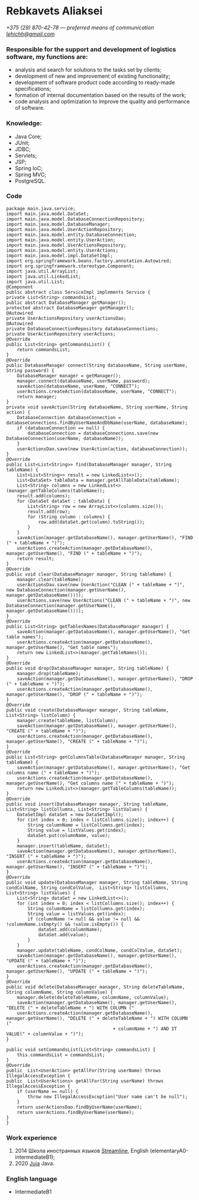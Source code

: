 
# **Rebkavets Aliaksei**
*+375 (29) 870-42-78  — preferred means of communication*
*lehichh@gmail.com*
### Responsible for the support and development of logistics software, my functions are:
* analysis and search for solutions to the tasks set by clients;
* development of new and improvement of existing functionality;
* development of software product code according to ready-made specifications;
* formation of internal documentation based on the results of the work;
* code analysis and optimization to improve the quality and performance of software.
### Knowledge:
* Java Core;
* JUnit;
* JDBC;
* Servlets;
* JSP;
* Spring IoC;
* Spring MVC;
* PostgreSQL.
### Code
    package main.java.service;
    import main.java.model.DataSet;
    import main.java.model.DatabaseConnectionRepository;
    import main.java.model.DatabaseManager;
    import main.java.model.UserActionRepository;
    import main.java.model.entity.DatabaseConnection;
    import main.java.model.entity.UserAction;
    import main.java.model.UserActionsRepository;
    import main.java.model.entity.UserActions;
    import main.java.model.impl.DataSetImpl;
    import org.springframework.beans.factory.annotation.Autowired;
    import org.springframework.stereotype.Component;
    import java.util.ArrayList;
    import java.util.LinkedList;
    import java.util.List;
    @Component
    public abstract class ServiceImpl implements Service {
    private List<String> commandsList;
    public abstract DatabaseManager getManager();
    protected abstract DatabaseManager getManager();
    @Autowired
    private UserActionsRepository userActionsDao;
    @Autowired
    private DatabaseConnectionRepository databaseConnections;
    private UserActionRepository userActions;
    @Override
    public List<String> getCommandsList() {
        return commandsList;
    }
    @Override
    public DatabaseManager connect(String databaseName, String userName, String password) {
        DatabaseManager manager = getManager();
        manager.connect(databaseName, userName, password);
        saveAction(databaseName, userName, "CONNECT");
        userActions.createAction(databaseName, userName, "CONNECT");
        return manager;
    }
    private void saveAction(String databaseName, String userName, String action) {
        DatabaseConnection databaseConnection = databaseConnections.findByUserNameAndDbName(userName, databaseName);
        if (databaseConnection == null) {
            databaseConnection = databaseConnections.save(new DatabaseConnection(userName, databaseName));
        }
        userActionsDao.save(new UserAction(action, databaseConnection));
    }
    @Override
    public List<List<String>> find(DatabaseManager manager, String tableName) {
        List<List<String>> result = new LinkedList<>();
        List<DataSet> tableData = manager.getAllTableData(tableName);
        List<String> columns = new LinkedList<>(manager.getTableColumns(tableName));
        result.add(columns);
        for (DataSet dataSet : tableData) {
            List<String> row = new ArrayList<>(columns.size());
            result.add(row);
            for (String column : columns) {
                row.add(dataSet.get(column).toString());
            }
        }
        saveAction(manager.getDatabaseName(), manager.getUserName(), "FIND (" + tableName + ")");
        userActions.createAction(manager.getDatabaseName(), manager.getUserName(), "FIND (" + tableName + ")");
        return result;
    }
    @Override
    public void clear(DatabaseManager manager, String tableName) {
        manager.clear(tableName);
        userActionsDao.save(new UserAction("CLEAN (" + tableName + ")", new DatabaseConnection(manager.getUserName(), manager.getDatabaseName())));
        userActions.save(new UserActions("CLEAN (" + tableName + ")", new DatabaseConnection(manager.getUserName(), manager.getDatabaseName())));
    }
    @Override
    public List<String> getTablesNames(DatabaseManager manager) {
        saveAction(manager.getDatabaseName(), manager.getUserName(), "Get table names");
        userActions.createAction(manager.getDatabaseName(), manager.getUserName(), "Get table names");
        return new LinkedList<>(manager.getTableNames());
    }
    @Override
    public void drop(DatabaseManager manager, String tableName) {
        manager.drop(tableName);
        saveAction(manager.getDatabaseName(), manager.getUserName(), "DROP (" + tableName + ")");
        userActions.createAction(manager.getDatabaseName(), manager.getUserName(), "DROP (" + tableName + ")");
    }
    @Override
    public void create(DatabaseManager manager, String tableName, List<String> listColumn) {
        manager.create(tableName, listColumn);
        saveAction(manager.getDatabaseName(), manager.getUserName(), "CREATE (" + tableName + ")");
        userActions.createAction(manager.getDatabaseName(), manager.getUserName(), "CREATE (" + tableName + ")");
    }
    @Override
    public List<String> getColumnsTable(DatabaseManager manager, String tableName) {
        saveAction(manager.getDatabaseName(), manager.getUserName(), "Get columns name (" + tableName + ")");
        userActions.createAction(manager.getDatabaseName(), manager.getUserName(), "Get columns name (" + tableName + ")");
        return new LinkedList<>(manager.getTableColumns(tableName));
    }
    @Override
    public void insert(DatabaseManager manager, String tableName, List<String> listCollumns, List<String> listValues) {
        DataSetImpl dataSet = new DataSetImpl();
        for (int index = 0; index < listCollumns.size(); index++) {
            String columnName = listCollumns.get(index);
            String value = listValues.get(index);
            dataSet.put(columnName, value);
        }
        manager.insert(tableName, dataSet);
        saveAction(manager.getDatabaseName(), manager.getUserName(), "INSERT (" + tableName + ")");
        userActions.createAction(manager.getDatabaseName(), manager.getUserName(), "INSERT (" + tableName + ")");
    }
    @Override
    public void update(DatabaseManager manager, String tableName, String condColName, String condColValue,  List<String> listCollumns, List<String> listValues) {
        List<String> dataSet = new LinkedList<>();
        for (int index = 0; index < listCollumns.size(); index++) {
            String columnName = listCollumns.get(index);
            String value = listValues.get(index);
            if (columnName != null && value != null && !columnName.isEmpty() && !value.isEmpty()) {
                dataSet.add(columnName);
                dataSet.add(value);
            }
        }
        manager.update(tableName, condColName, condColValue, dataSet);
        saveAction(manager.getDatabaseName(), manager.getUserName(), "UPDATE (" + tableName + ")");
        userActions.createAction(manager.getDatabaseName(), manager.getUserName(), "UPDATE (" + tableName + ")");
    }
    @Override
    public void delete(DatabaseManager manager, String deleteTableName, String columnName, String columnValue) {
        manager.delete(deleteTableName, columnName, columnValue);
        saveAction(manager.getDatabaseName(), manager.getUserName(), "DELETE (" + deleteTableName + ") WITH COLUMN ("
        userActions.createAction(manager.getDatabaseName(), manager.getUserName(), "DELETE (" + deleteTableName + ") WITH COLUMN ("
                                            + columnName + ") AND IT VALUE(" + columnValue + ")");
    }
    
    public void setCommandsList(List<String> commandsList) {
        this.commandsList = commandsList;
    }
    @Override
    public  List<UserAction> getAllFor(String userName) throws IllegalAccessException {
    public  List<UserActions> getAllFor(String userName) throws IllegalAccessException {
        if (userName == null) {
            throw new IllegalAccessException("User name can't be null");
        }
        return userActionsDao.findByUserName(userName);
        return userActions.findByUserName(userName);
    }
    }
### Work experience
1. 2014 Школа иностранных языков [Streamline](https://str.by/), English (elementaryA0-intermediateB1);
1. 2020 [Juja](https://edu.juja.com.ua/) Java.

### English language
* IntermediateB1
